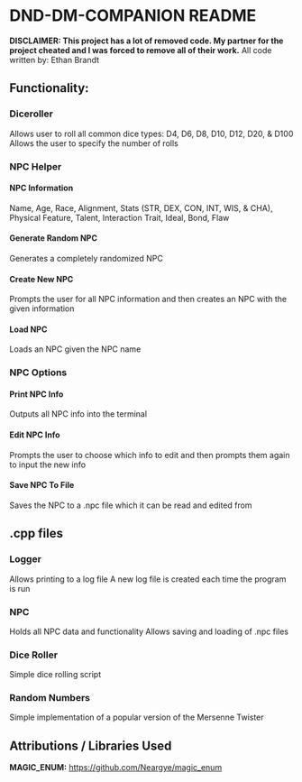 # **DND-DM-COMPANION README**
**DISCLAIMER: This project has a lot of removed code. My partner for the project cheated and I was forced to remove all of their work.**
All code written by: Ethan Brandt

## Functionality:
### Diceroller
Allows user to roll all common dice types: D4, D6, D8, D10, D12, D20, & D100
Allows the user to specify the number of rolls

### NPC Helper
#### NPC Information
Name, Age, Race, Alignment, Stats (STR, DEX, CON, INT, WIS, & CHA), Physical Feature, Talent, Interaction Trait, Ideal, Bond, Flaw

#### Generate Random NPC
Generates a completely randomized NPC

#### Create New NPC
Prompts the user for all NPC information and then creates an NPC with the given information

#### Load NPC
Loads an NPC given the NPC name

### NPC Options
#### Print NPC Info
Outputs all NPC info into the terminal

#### Edit NPC Info
Prompts the user to choose which info to edit and then prompts them again to input the new info

#### Save NPC To File
Saves the NPC to a .npc file which it can be read and edited from

## .cpp files
### Logger
Allows printing to a log file
A new log file is created each time the program is run

### NPC
Holds all NPC data and functionality
Allows saving and loading of .npc files

### Dice Roller
Simple dice rolling script

### Random Numbers
Simple implementation of a popular version of the Mersenne Twister

## Attributions / Libraries Used
**MAGIC_ENUM:** https://github.com/Neargye/magic_enum
